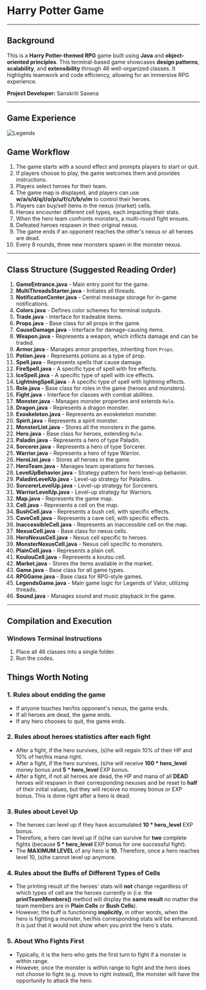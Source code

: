 # Harry Potter Game

---

## Background
This is a **Harry Potter-themed RPG** game built using **Java** and **object-oriented principles**. This terminal-based game showcases **design patterns**, **scalability**, and **extensibility** through 46 well-organized classes. It highlights teamwork and code efficiency, allowing for an immersive RPG experience.

**Project Developer:** Sanskriti Saxena  

---

## Game Experience 
![Legends](https://github.com/user-attachments/assets/6c6b3f9a-5458-4195-b359-1ff6909e3cde)

## Game Workflow

1. The game starts with a sound effect and prompts players to start or quit.
2. If players choose to play, the game welcomes them and provides instructions.
3. Players select heroes for their team.
4. The game map is displayed, and players can use **w/a/s/d/q/i/o/p/u/f/c/t/b/v/m** to control their heroes.
5. Players can buy/sell items in the nexus (market) cells.
6. Heroes encounter different cell types, each impacting their stats.
7. When the hero team confronts monsters, a multi-round fight ensues.
8. Defeated heroes respawn in their original nexus.
9. The game ends if an opponent reaches the other's nexus or all heroes are dead.
10. Every 8 rounds, three new monsters spawn in the monster nexus.

---

## Class Structure (Suggested Reading Order)

1. **GameEntrance.java** - Main entry point for the game.
2. **MultiThreadsStarter.java** - Initiates all threads.
3. **NotificationCenter.java** - Central message storage for in-game notifications.
4. **Colors.java** - Defines color schemes for terminal outputs.
5. **Trade.java** - Interface for tradeable items.
6. **Props.java** - Base class for all props in the game.
7. **CauseDamage.java** - Interface for damage-causing items.
8. **Weapon.java** - Represents a weapon, which inflicts damage and can be traded.
9. **Armor.java** - Manages armor properties, inheriting from `Props`.
10. **Potion.java** - Represents potions as a type of prop.
11. **Spell.java** - Represents spells that cause damage.
12. **FireSpell.java** - A specific type of spell with fire effects.
13. **IceSpell.java** - A specific type of spell with ice effects.
14. **LightningSpell.java** - A specific type of spell with lightning effects.
15. **Role.java** - Base class for roles in the game (heroes and monsters).
16. **Fight.java** - Interface for classes with combat abilities.
17. **Monster.java** - Manages monster properties and extends `Role`.
18. **Dragon.java** - Represents a dragon monster.
19. **Exoskeleton.java** - Represents an exoskeleton monster.
20. **Spirit.java** - Represents a spirit monster.
21. **MonsterList.java** - Stores all the monsters in the game.
22. **Hero.java** - Base class for heroes, extending `Role`.
23. **Paladin.java** - Represents a hero of type Paladin.
24. **Sorcerer.java** - Represents a hero of type Sorcerer.
25. **Warrior.java** - Represents a hero of type Warrior.
26. **HeroList.java** - Stores all heroes in the game.
27. **HeroTeam.java** - Manages team operations for heroes.
28. **LevelUpBehavior.java** - Strategy pattern for hero level-up behavior.
29. **PaladinLevelUp.java** - Level-up strategy for Paladins.
30. **SorcererLevelUp.java** - Level-up strategy for Sorcerers.
31. **WarriorLevelUp.java** - Level-up strategy for Warriors.
32. **Map.java** - Represents the game map.
33. **Cell.java** - Represents a cell on the map.
34. **BushCell.java** - Represents a bush cell, with specific effects.
35. **CaveCell.java** - Represents a cave cell, with specific effects.
36. **InaccessibleCell.java** - Represents an inaccessible cell on the map.
37. **NexusCell.java** - Base class for nexus cells.
38. **HeroNexusCell.java** - Nexus cell specific to heroes.
39. **MonsterNexusCell.java** - Nexus cell specific to monsters.
40. **PlainCell.java** - Represents a plain cell.
41. **KoulouCell.java** - Represents a koulou cell.
42. **Market.java** - Stores the items available in the market.
43. **Game.java** - Base class for all game types.
44. **RPGGame.java** - Base class for RPG-style games.
45. **LegendsGame.java** - Main game logic for Legends of Valor, utilizing threads.
46. **Sound.java** - Manages sound and music playback in the game.

---

## Compilation and Execution

### Windows Terminal Instructions

1. Place all 46 classes into a single folder.
2. Run the codes.

## Things Worth Noting

### 1. Rules about endding the game

- If anyone touches her/his opponent's nexus, the game ends.
- If all heroes are dead, the game ends.
- If any hero chooses to quit, the game ends.

### 2. Rules about heroes statistics after each fight

- After a fight, if the hero survives, (s)he will regain 10% of their HP and 10% of her/his mana right.
- After a fight,  if the hero survives, (s)he will  receive **100 * hero_level**  money bonus and **5 * hero_level** EXP bonus.
- After a fight, if not all heroes are dead, the HP and mana of all **DEAD** heroes will respawn in their corresponding nexuses and be reset to **half** of their initial values, but they will receive no money bonus or EXP bonus. This is done right after a hero is dead.

### 3. Rules about Level Up

- The heroes can level up if they have accumulated **10 * hero_level** EXP bonus.
- Therefore, a hero can level up if (s)he can survive for **two** complete fights (because **5 * hero_level** EXP bonus for one successful fight).
- The **MAXIMUM LEVEL** of any hero is **10**. Therefore, once a hero reaches level 10, (s)he cannot level up anymore.

### 4. Rules about the Buffs of Different Types of Cells

- The printing result of the heroes' stats will **not** change regardless of which types of cell are the heroes currently in (i.e. the **printTeamMembers()** method will display the **same result** no matter the team members are in **Plain Cells** or **Bush Cells**).
- However, the buff is functioning **implicitly**, in other words, when the hero is fighting a monster, her/his corresponding stats will be enhanced. It is just that it would not show when you print the hero's stats.

### 5. About Who Fights First

- Typically, it is the hero who gets the first turn to fight if a monster is within range.
- However, once the monster is within range to fight and the hero does not choose to fight (e.g. move to right instead), the monster will have the opportunity to attack the hero.

